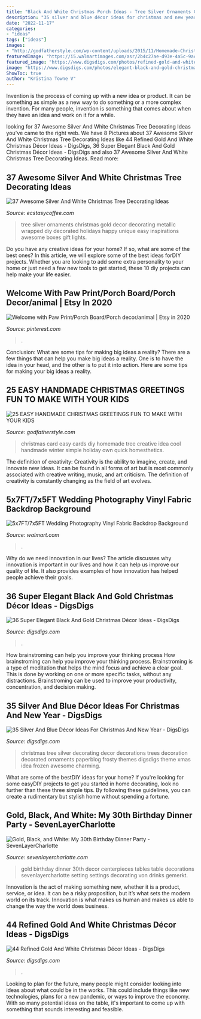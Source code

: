 ```yaml
---
title: "Black And White Christmas Porch Ideas - Tree Silver Ornaments Christmas Gold Decor Decorating Metallic Wrapped Diy Decorated Holidays Happy Unique Easy Inspirations Awesome Boxes Gift Lights"
description: "35 silver and blue décor ideas for christmas and new year"
date: "2022-11-17"
categories:
- "ideas"
tags: ["ideas"]
images:
- "http://godfatherstyle.com/wp-content/uploads/2015/11/Homemade-Christmas-Card-Idea..jpg"
featuredImage: "https://i5.walmartimages.com/asr/2b4c27ae-d93e-4a5c-9ac3-63d1cf562f22_1.987ac0fdb1b0d05357f77d7ac5527627.jpeg"
featured_image: "https://www.digsdigs.com/photos/refined-gold-and-white-christmas-decor-ideas-26-554x916.jpg"
image: "https://www.digsdigs.com/photos/elegant-black-and-gold-christmas-decor-ideas-18.jpg"
ShowToc: true
author: "Kristina Towne V"
---
```



Invention is the process of coming up with a new idea or product. It can be something as simple as a new way to do something or a more complex invention. For many people, invention is something that comes about when they have an idea and work on it for a while.

	

		
looking for 37 Awesome Silver And White Christmas Tree Decorating Ideas you've came to the right web. We have 8 Pictures about 37 Awesome Silver And White Christmas Tree Decorating Ideas like 44 Refined Gold And White Christmas Décor Ideas - DigsDigs, 36 Super Elegant Black And Gold Christmas Décor Ideas - DigsDigs and also 37 Awesome Silver And White Christmas Tree Decorating Ideas. Read more:
		
    
## 37 Awesome Silver And White Christmas Tree Decorating Ideas

<img loading=lazy src="http://i1.wp.com/www.ecstasycoffee.com/wp-content/uploads/2016/10/Happy-Holidays.jpg" onerror="this.onerror=null;this.src='https://tse4.mm.bing.net/th?id=OIP.oKg6-yx_2gu1mGqEnn1xJgHaKP&amp;pid=15.1';" alt="37 Awesome Silver And White Christmas Tree Decorating Ideas">

_Source: ecstasycoffee.com_

>tree silver ornaments christmas gold decor decorating metallic wrapped diy decorated holidays happy unique easy inspirations awesome boxes gift lights. 

	

Do you have any creative ideas for your home? If so, what are some of the best ones? In this article, we will explore some of the best ideas forDIY projects. Whether you are looking to add some extra personality to your home or just need a few new tools to get started, these 10 diy projects can help make your life easier.

    
## Welcome With Paw Print/Porch Board/Porch Decor/animal | Etsy In 2020

<img loading=lazy src="https://i.pinimg.com/736x/ce/6f/7d/ce6f7d01fe5a3e863cbd3d3920884d30.jpg" onerror="this.onerror=null;this.src='https://tse3.mm.bing.net/th?id=OIP.eWWvWqTBUd0lrGfDZ09vZQHaJ3&amp;pid=15.1';" alt="Welcome with Paw Print/Porch Board/Porch decor/animal | Etsy in 2020">

_Source: pinterest.com_

>. 

	

Conclusion: What are some tips for making big ideas a reality?
There are a few things that can help you make big ideas a reality. One is to have the idea in your head, and the other is to put it into action. Here are some tips for making your big ideas a reality.

    
## 25 EASY HANDMADE CHRISTMAS GREETINGS FUN TO MAKE WITH YOUR KIDS

<img loading=lazy src="http://godfatherstyle.com/wp-content/uploads/2015/11/Homemade-Christmas-Card-Idea..jpg" onerror="this.onerror=null;this.src='https://tse4.mm.bing.net/th?id=OIP.kHOtryA2YO2B1RkscnNAjwHaLJ&amp;pid=15.1';" alt="25 EASY HANDMADE CHRISTMAS GREETINGS FUN TO MAKE WITH YOUR KIDS">

_Source: godfatherstyle.com_

>christmas card easy cards diy homemade tree creative idea cool handmade winter simple holiday own quick homesthetics. 

	

The definition of creativity:
Creativity is the ability to imagine, create, and innovate new ideas. It can be found in all forms of art but is most commonly associated with creative writing, music, and art criticism. The definition of creativity is constantly changing as the field of art evolves.

    
## 5x7FT/7x5FT Wedding Photography Vinyl Fabric Backdrop Background

<img loading=lazy src="https://i5.walmartimages.com/asr/2b4c27ae-d93e-4a5c-9ac3-63d1cf562f22_1.987ac0fdb1b0d05357f77d7ac5527627.jpeg" onerror="this.onerror=null;this.src='https://tse1.mm.bing.net/th?id=OIP.1rJYqGkfp5TbXC2ypW0ETwHaHa&amp;pid=15.1';" alt="5x7FT/7x5FT Wedding Photography Vinyl Fabric Backdrop Background">

_Source: walmart.com_

>. 

	

Why do we need innovation in our lives?
The article discusses why innovation is important in our lives and how it can help us improve our quality of life. It also provides examples of how innovation has helped people achieve their goals.

    
## 36 Super Elegant Black And Gold Christmas Décor Ideas - DigsDigs

<img loading=lazy src="https://www.digsdigs.com/photos/elegant-black-and-gold-christmas-decor-ideas-18.jpg" onerror="this.onerror=null;this.src='https://tse2.mm.bing.net/th?id=OIP.dik9wxAj5KTvfFVeIdsOugHaLH&amp;pid=15.1';" alt="36 Super Elegant Black And Gold Christmas Décor Ideas - DigsDigs">

_Source: digsdigs.com_

>. 

	

How brainstroming can help you improve your thinking process
How brainstroming can help you improve your thinking process. Brainstroming is a type of meditation that helps the mind focus and achieve a clear goal. This is done by working on one or more specific tasks, without any distractions. Brainstroming can be used to improve your productivity, concentration, and decision making.

    
## 35 Silver And Blue Décor Ideas For Christmas And New Year - DigsDigs

<img loading=lazy src="http://www.digsdigs.com/photos/charming-silver-and-blue-christmas-decor-ideas-16.jpg" onerror="this.onerror=null;this.src='https://tse3.mm.bing.net/th?id=OIP.W6HQDAiUI0q4e3a3Zeq_bgHaLJ&amp;pid=15.1';" alt="35 Silver And Blue Décor Ideas For Christmas And New Year - DigsDigs">

_Source: digsdigs.com_

>christmas tree silver decorating decor decorations trees decoration decorated ornaments paperblog frosty themes digsdigs theme xmas idea frozen awesome charming. 

	

What are some of the bestDIY ideas for your home?
If you're looking for some easyDIY projects to get you started in home decorating, look no further than these three simple tips. By following these guidelines, you can create a rudimentary but stylish home without spending a fortune.

    
## Gold, Black, And White: My 30th Birthday Dinner Party - SevenLayerCharlotte

<img loading=lazy src="http://sevenlayercharlotte.com/wp-content/uploads/2015/01/img_3978.jpg" onerror="this.onerror=null;this.src='https://tse2.mm.bing.net/th?id=OIP.OJlJNjMXVLvPeMmRvlFSWgHaLH&amp;pid=15.1';" alt="Gold, Black, and White: My 30th Birthday Dinner Party - SevenLayerCharlotte">

_Source: sevenlayercharlotte.com_

>gold birthday dinner 30th decor centerpieces tables table decorations sevenlayercharlotte setting settings decorating von drinks gemerkt. 

	

Innovation is the act of making something new, whether it is a product, service, or idea. It can be a risky proposition, but it’s what sets the modern world on its track. Innovation is what makes us human and makes us able to change the way the world does business.

    
## 44 Refined Gold And White Christmas Décor Ideas - DigsDigs

<img loading=lazy src="https://www.digsdigs.com/photos/refined-gold-and-white-christmas-decor-ideas-26-554x916.jpg" onerror="this.onerror=null;this.src='https://tse1.mm.bing.net/th?id=OIP.bqDu-zLTU3PGUNR8aENxjwHaMP&amp;pid=15.1';" alt="44 Refined Gold And White Christmas Décor Ideas - DigsDigs">

_Source: digsdigs.com_

>. 

	

Looking to plan for the future, many people might consider looking into ideas about what could be in the works. This could include things like new technologies, plans for a new pandemic, or ways to improve the economy. With so many potential ideas on the table, it's important to come up with something that sounds interesting and feasible.

